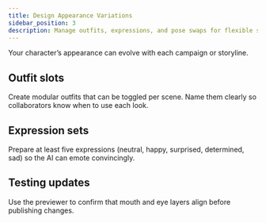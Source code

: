 ```yaml
---
title: Design Appearance Variations
sidebar_position: 3
description: Manage outfits, expressions, and pose swaps for flexible storytelling.
---
```


Your character’s appearance can evolve with each campaign or storyline.

## Outfit slots
Create modular outfits that can be toggled per scene. Name them clearly so collaborators know when to use each look.

## Expression sets
Prepare at least five expressions (neutral, happy, surprised, determined, sad) so the AI can emote convincingly.

## Testing updates
Use the previewer to confirm that mouth and eye layers align before publishing changes.
